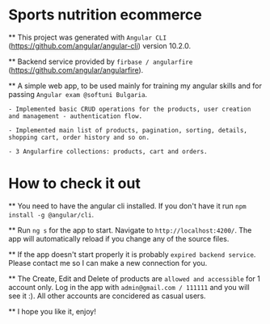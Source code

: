 # Sports nutrition ecommerce

** This project was generated with `Angular CLI` (https://github.com/angular/angular-cli) version 10.2.0.

** Backend service provided by `firbase / angularfire` (https://github.com/angular/angularfire).

** A simple web app, to be used mainly for training my angular skills and for passing `Angular exam @softuni Bulgaria`.
    
    - Implemented basic CRUD operations for the products, user creation and management - authentication flow.
    
    - Implemented main list of products, pagination, sorting, details, shopping cart, order history and so on.
    
    - 3 Angularfire collections: products, cart and orders.

# How to check it out

** You need to have the angular cli installed. If you don't have it run `npm install -g @angular/cli`.

** Run `ng s` for the app to start. Navigate to `http://localhost:4200/`. 
   The app will automatically reload if you change any of the source files.

** If the app doesn't start properly it is probably `expired backend service`.
   Please contact me so I can make a new connection for you.

** The Create, Edit and Delete of products are `allowed and accessible` for 1 account only. 
   Log in the app with `admin@gmail.com / 111111` and you will see it :). 
   All other accounts are concidered as casual users.

** I hope you like it, enjoy!



